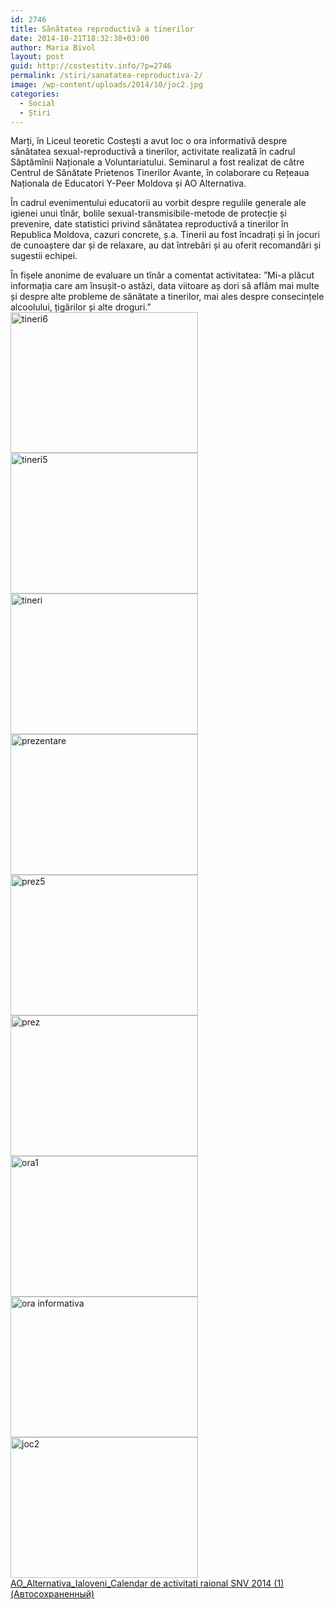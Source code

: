 ```yaml
---
id: 2746
title: Sănătatea reproductivă a tinerilor
date: 2014-10-21T18:32:38+03:00
author: Maria Bivol
layout: post
guid: http://costestitv.info/?p=2746
permalink: /stiri/sanatatea-reproductiva-2/
image: /wp-content/uploads/2014/10/joc2.jpg
categories:
  - Social
  - Știri
---
```

Marți, în Liceul teoretic Costești a avut loc o ora informativă despre sănătatea sexual-reproductivă a tinerilor, activitate realizată în cadrul Săptămînii Naționale a Voluntariatului. Seminarul a fost realizat de către Centrul de Sănătate Prietenos Tinerilor Avante, în colaborare cu Rețeaua Naționala de Educatori Y-Peer Moldova și AO Alternativa.<!--more-->

În cadrul evenimentului educatorii au vorbit despre regulile generale ale igienei unui tînăr, bolile sexual-transmisibile-metode de protecție și prevenire, date statistici privind sănătatea reproductivă a tinerilor în Republica Moldova, cazuri concrete, ș.a. Tinerii au fost încadrați și în jocuri de cunoaștere dar și de relaxare, au dat întrebări și au oferit recomandări și sugestii echipei.

În fișele anonime de evaluare un tînăr a comentat activitatea: ”Mi-a plăcut informația care am însușit-o astăzi, data viitoare aș dori să aflăm mai multe și despre alte probleme de sănătate a tinerilor, mai ales despre consecințele alcoolului, țigărilor și alte droguri.”[<img class="alignnone size-medium wp-image-2742" src="http://costestitv.info/wp-content/uploads/2014/10/tineri6-300x225.jpg" alt="tineri6" width="300" height="225" srcset="http://costestitv.ddev.local/wp-content/uploads/2014/10/tineri6-300x225.jpg 300w, http://costestitv.ddev.local/wp-content/uploads/2014/10/tineri6-45x35.jpg 45w, http://costestitv.ddev.local/wp-content/uploads/2014/10/tineri6.jpg 1024w" sizes="(max-width: 300px) 100vw, 300px" />](http://costestitv.info/wp-content/uploads/2014/10/tineri6.jpg) [<img class="alignnone size-medium wp-image-2741" src="http://costestitv.info/wp-content/uploads/2014/10/tineri5-300x225.jpg" alt="tineri5" width="300" height="225" srcset="http://costestitv.ddev.local/wp-content/uploads/2014/10/tineri5-300x225.jpg 300w, http://costestitv.ddev.local/wp-content/uploads/2014/10/tineri5-45x35.jpg 45w, http://costestitv.ddev.local/wp-content/uploads/2014/10/tineri5.jpg 1024w" sizes="(max-width: 300px) 100vw, 300px" />](http://costestitv.info/wp-content/uploads/2014/10/tineri5.jpg) [<img class="alignnone size-medium wp-image-2740" src="http://costestitv.info/wp-content/uploads/2014/10/tineri-300x225.jpg" alt="tineri" width="300" height="225" srcset="http://costestitv.ddev.local/wp-content/uploads/2014/10/tineri-300x225.jpg 300w, http://costestitv.ddev.local/wp-content/uploads/2014/10/tineri-45x35.jpg 45w, http://costestitv.ddev.local/wp-content/uploads/2014/10/tineri.jpg 1024w" sizes="(max-width: 300px) 100vw, 300px" />](http://costestitv.info/wp-content/uploads/2014/10/tineri.jpg) [<img class="alignnone size-medium wp-image-2739" src="http://costestitv.info/wp-content/uploads/2014/10/prezentare-300x225.jpg" alt="prezentare" width="300" height="225" srcset="http://costestitv.ddev.local/wp-content/uploads/2014/10/prezentare-300x225.jpg 300w, http://costestitv.ddev.local/wp-content/uploads/2014/10/prezentare-45x35.jpg 45w, http://costestitv.ddev.local/wp-content/uploads/2014/10/prezentare.jpg 1024w" sizes="(max-width: 300px) 100vw, 300px" />](http://costestitv.info/wp-content/uploads/2014/10/prezentare.jpg) [<img class="alignnone size-medium wp-image-2738" src="http://costestitv.info/wp-content/uploads/2014/10/prez5-300x225.jpg" alt="prez5" width="300" height="225" srcset="http://costestitv.ddev.local/wp-content/uploads/2014/10/prez5-300x225.jpg 300w, http://costestitv.ddev.local/wp-content/uploads/2014/10/prez5-45x35.jpg 45w, http://costestitv.ddev.local/wp-content/uploads/2014/10/prez5.jpg 1024w" sizes="(max-width: 300px) 100vw, 300px" />](http://costestitv.info/wp-content/uploads/2014/10/prez5.jpg) [<img class="alignnone size-medium wp-image-2737" src="http://costestitv.info/wp-content/uploads/2014/10/prez-300x225.jpg" alt="prez" width="300" height="225" srcset="http://costestitv.ddev.local/wp-content/uploads/2014/10/prez-300x225.jpg 300w, http://costestitv.ddev.local/wp-content/uploads/2014/10/prez-45x35.jpg 45w, http://costestitv.ddev.local/wp-content/uploads/2014/10/prez.jpg 1024w" sizes="(max-width: 300px) 100vw, 300px" />](http://costestitv.info/wp-content/uploads/2014/10/prez.jpg) [<img class="alignnone size-medium wp-image-2736" src="http://costestitv.info/wp-content/uploads/2014/10/ora1-300x225.jpg" alt="ora1" width="300" height="225" srcset="http://costestitv.ddev.local/wp-content/uploads/2014/10/ora1-300x225.jpg 300w, http://costestitv.ddev.local/wp-content/uploads/2014/10/ora1-45x35.jpg 45w, http://costestitv.ddev.local/wp-content/uploads/2014/10/ora1.jpg 1024w" sizes="(max-width: 300px) 100vw, 300px" />](http://costestitv.info/wp-content/uploads/2014/10/ora1.jpg) [<img class="alignnone size-medium wp-image-2735" src="http://costestitv.info/wp-content/uploads/2014/10/ora-informativa-300x225.jpg" alt="ora informativa" width="300" height="225" srcset="http://costestitv.ddev.local/wp-content/uploads/2014/10/ora-informativa-300x225.jpg 300w, http://costestitv.ddev.local/wp-content/uploads/2014/10/ora-informativa-45x35.jpg 45w, http://costestitv.ddev.local/wp-content/uploads/2014/10/ora-informativa.jpg 1024w" sizes="(max-width: 300px) 100vw, 300px" />](http://costestitv.info/wp-content/uploads/2014/10/ora-informativa.jpg) [<img class="alignnone size-medium wp-image-2733" src="http://costestitv.info/wp-content/uploads/2014/10/joc2-300x225.jpg" alt="joc2" width="300" height="225" srcset="http://costestitv.ddev.local/wp-content/uploads/2014/10/joc2-300x225.jpg 300w, http://costestitv.ddev.local/wp-content/uploads/2014/10/joc2-45x35.jpg 45w, http://costestitv.ddev.local/wp-content/uploads/2014/10/joc2.jpg 1024w" sizes="(max-width: 300px) 100vw, 300px" />](http://costestitv.info/wp-content/uploads/2014/10/joc2.jpg) [AO\_Alternativa\_Ialoveni_Calendar de activitati raional SNV 2014 (1) (Автосохраненный)](http://costestitv.info/wp-content/uploads/2014/10/AO_Alternativa_Ialoveni_Calendar-de-activitati-raional-SNV-2014-1-Автосохраненный.docx)